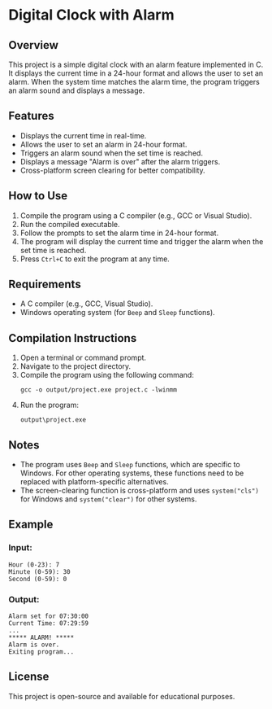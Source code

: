 # Digital Clock with Alarm

## Overview
This project is a simple digital clock with an alarm feature implemented in C. It displays the current time in a 24-hour format and allows the user to set an alarm. When the system time matches the alarm time, the program triggers an alarm sound and displays a message.

## Features
- Displays the current time in real-time.
- Allows the user to set an alarm in 24-hour format.
- Triggers an alarm sound when the set time is reached.
- Displays a message "Alarm is over" after the alarm triggers.
- Cross-platform screen clearing for better compatibility.

## How to Use
1. Compile the program using a C compiler (e.g., GCC or Visual Studio).
2. Run the compiled executable.
3. Follow the prompts to set the alarm time in 24-hour format.
4. The program will display the current time and trigger the alarm when the set time is reached.
5. Press `Ctrl+C` to exit the program at any time.

## Requirements
- A C compiler (e.g., GCC, Visual Studio).
- Windows operating system (for `Beep` and `Sleep` functions).

## Compilation Instructions
1. Open a terminal or command prompt.
2. Navigate to the project directory.
3. Compile the program using the following command:
   ```
   gcc -o output/project.exe project.c -lwinmm
   ```
4. Run the program:
   ```
   output\project.exe
   ```

## Notes
- The program uses `Beep` and `Sleep` functions, which are specific to Windows. For other operating systems, these functions need to be replaced with platform-specific alternatives.
- The screen-clearing function is cross-platform and uses `system("cls")` for Windows and `system("clear")` for other systems.

## Example
### Input:
```
Hour (0-23): 7
Minute (0-59): 30
Second (0-59): 0
```
### Output:
```
Alarm set for 07:30:00
Current Time: 07:29:59
...
***** ALARM! *****
Alarm is over.
Exiting program...
```

## License
This project is open-source and available for educational purposes.